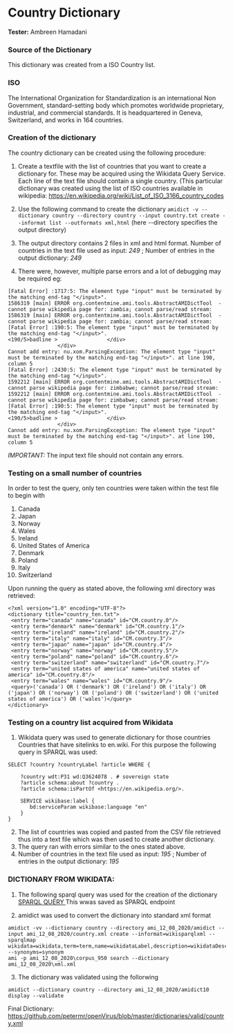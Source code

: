 # Country Dictionary 
**Tester:** Ambreen Hamadani

### Source of the Dictionary

This dictionary was created from a ISO Country list. 

### ISO

The International Organization for Standardization is an international Non Government, standard-setting body which promotes worldwide proprietary, industrial, and commercial standards. It is headquartered in Geneva, Switzerland, and works in 164 countries.

### Creation of the dictionary 
The country dictionary can be created using the following procedure: 

1. Create a textfile with the list of countries that you want to create a dictionary for. These may be acquired using the Wikidata Query Service. Each line of the text file should contain a single country. (This particular dictionary was created using the list of ISO countries available in wikipedia: https://en.wikipedia.org/wiki/List_of_ISO_3166_country_codes

2. Use the following command to create the dictionary
`amidict -v --dictionary country --directory country --input country.txt create --informat list --outformats xml,html`
(here --directory specifies the output directory) 

3. The output directory contains 2 files in xml and html format. Number of countries in the text file used as input: *249* ; Number of entries in the output dictionary: *249*

4. There were, however, multiple parse errors and a lot of debugging may be required eg: 
```
[Fatal Error] :1717:5: The element type "input" must be terminated by the matching end-tag "</input>".
1586319 [main] ERROR org.contentmine.ami.tools.AbstractAMIDictTool  - cannot parse wikipedia page for: zambia; cannot parse/read stream:
1586319 [main] ERROR org.contentmine.ami.tools.AbstractAMIDictTool  - cannot parse wikipedia page for: zambia; cannot parse/read stream:
[Fatal Error] :190:5: The element type "input" must be terminated by the matching end-tag "</input>".
<190/5>badline >                </div>
                </div>
Cannot add entry: nu.xom.ParsingException: The element type "input" must be terminated by the matching end-tag "</input>". at line 190, column 5
[Fatal Error] :2430:5: The element type "input" must be terminated by the matching end-tag "</input>".
1592212 [main] ERROR org.contentmine.ami.tools.AbstractAMIDictTool  - cannot parse wikipedia page for: zimbabwe; cannot parse/read stream:
1592212 [main] ERROR org.contentmine.ami.tools.AbstractAMIDictTool  - cannot parse wikipedia page for: zimbabwe; cannot parse/read stream:
[Fatal Error] :190:5: The element type "input" must be terminated by the matching end-tag "</input>".
<190/5>badline >                </div>
                </div>
Cannot add entry: nu.xom.ParsingException: The element type "input" must be terminated by the matching end-tag "</input>". at line 190, column 5
```

*IMPORTANT:* The input text file should not contain any errors. 



### Testing on a small number of countries
In order to test the query, only ten countries were taken within the test file to begin with
1. Canada
2. Japan
3. Norway
4. Wales
5. Ireland
6. United States of America
7. Denmark
8. Poland
9. Italy
10. Switzerland

Upon running the query as stated above, the following xml directory was retrieved: 

```
<?xml version="1.0" encoding="UTF-8"?>
<dictionary title="country_ten.txt">
 <entry term="canada" name="canada" id="CM.country.0"/>
 <entry term="denmark" name="denmark" id="CM.country.1"/>
 <entry term="ireland" name="ireland" id="CM.country.2"/>
 <entry term="italy" name="italy" id="CM.country.3"/>
 <entry term="japan" name="japan" id="CM.country.4"/>
 <entry term="norway" name="norway" id="CM.country.5"/>
 <entry term="poland" name="poland" id="CM.country.6"/>
 <entry term="switzerland" name="switzerland" id="CM.country.7"/>
 <entry term="united states of america" name="united states of america" id="CM.country.8"/>
 <entry term="wales" name="wales" id="CM.country.9"/>
 <query>('canada') OR ('denmark') OR ('ireland') OR ('italy') OR ('japan') OR ('norway') OR ('poland') OR ('switzerland') OR ('united states of america') OR ('wales')</query>
</dictionary>
```

### Testing on a country list acquired from Wikidata
1. Wikidata query was used to generate dictionary for those countries Countries that have sitelinks to en.wiki. For this purpose the following query in SPARQL was used: 
```
SELECT ?country ?countryLabel ?article WHERE {

    ?country wdt:P31 wd:Q3624078 . # sovereign state
    ?article schema:about ?country .
    ?article schema:isPartOf <https://en.wikipedia.org/>.

    SERVICE wikibase:label {
       bd:serviceParam wikibase:language "en"
    }
}
```
2. The list of countries was copied and pasted from the CSV file retrieved thus into a text file which was then used to create another dictionary.
3. The query ran with errors similar to the ones stated above. 
4. Number of countries in the text file used as input: *195* ; Number of entries in the output dictionary: *195*


### DICTIONARY FROM WIKIDATA: 

1. The following sparql query was used for the creation of the dictionary 
[SPARQL QUERY ](https://query.wikidata.org/#%23%23%20Select%20Query%20was%20used%20to%20retrieve%20specific%20results%20%28Country%20name%2C%20wiki%20data%20number%2C%20Synonyms%29%0ASELECT%20%3Fwikidata%20%3FwikidataLabel%20%28%3Fcode%20as%20%3F_iso3166%29%20%3Fwikipedia%20%28%3FwikidataAltLabel%20as%20%3Falt%29%20%3Fsynonym%20%3FwikidataDescription%20%20%28%3FwikidataLabel%20as%20%3Fterm%29%20%7B%20%0A%0A%23%23%20Forcing%20particular%20query%20execution%20order%0A%20%20hint%3AQuery%20hint%3Aoptimizer%20%22None%22%20.%20%0A%0A%23%23%20all%20ISO%20countries%20%0A%20%20%3Fwikidata%20wdt%3AP297%20%3Fcode.%0A%0A%23%23%20Optional%20details%20about%20the%20countries%20like%20links%20to%20wikipaedia%20pages%20for%20each%20country%20to%20be%20presented%20in%20a%20seperate%20column%0A%20%20OPTIONAL%20%7B%20%3Fwikipedia%20schema%3Aabout%20%3Fwikidata%3B%20schema%3AisPartOf%20%3Chttps%3A%2F%2Fen.wikipedia.org%2F%3E%20%7D%0A%20%20SERVICE%20wikibase%3Alabel%20%7B%0A%20%20%20%20bd%3AserviceParam%20wikibase%3Alanguage%20%22en%22.%0A%0A%23%23%20Selecting%20the%20prefered%20label%20%0A%20%20%20%20%3Fwikidata%20skos%3AaltLabel%20%3FwikidataAltLabel%20%3B%20rdfs%3Alabel%20%3FwikidataLabel%3B%20schema%3Adescription%20%20%3FwikidataDescription%20%20%20%20%20%20%20%20%20%20%0A%20%20%7D%20%0A%0A%23%23%20Making%20sure%20the%20RGI%20alphabets%20of%20the%20flags%20are%20not%20rendered%20as%20flags%20and%20they%20appear%20as%20simple%20alphabets%20by%20specifying%20the%20acceptable%20characters.%20%0A%20%20BIND%20%28REPLACE%28REPLACE%28%3FwikidataAltLabel%2C%20%22%28%2C%20%29%3F%5B%F0%9F%87%A6-%F0%9F%87%BF%5D%7B2%7D%22%2C%20%22%22%29%2C%20%22%5E%2C%20%22%2C%20%22%22%29%20AS%20%3Fsynonym%20%29%0A%7D%0A%0A%20ORDER%20BY%20%28%3FwikidataLabel%29)
This wwas saved as SPARQL endpoint

2. amidict was used to convert the dictionary into standard xml format
``` 
amidict -vv --dictionary country --directory ami_12_08_2020/amidict --input ami_12_08_2020/country.xml create --informat=wikisparqlxml --sparqlmap wikidata=wikidata,term=term,name=wikidataLabel,description=wikidataDescription,wikipedia=wikipedia,_iso3166=_iso3166 --synonyms=synonym
ami -p ami_12_08_2020\corpus_950 search --dictionary ami_12_08_2020\xml.xml
```


3. The dictionary was validated using the follorwing 
```
amidict --dictionary country --directory ami_12_08_2020/amidict10  display --validate
```

Final Dictionary: https://github.com/petermr/openVirus/blob/master/dictionaries/valid/country.xml











